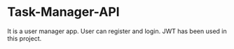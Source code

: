 # Task-Manager-API
It is a user manager app.
User can register and login. 
JWT has been used in this project.

